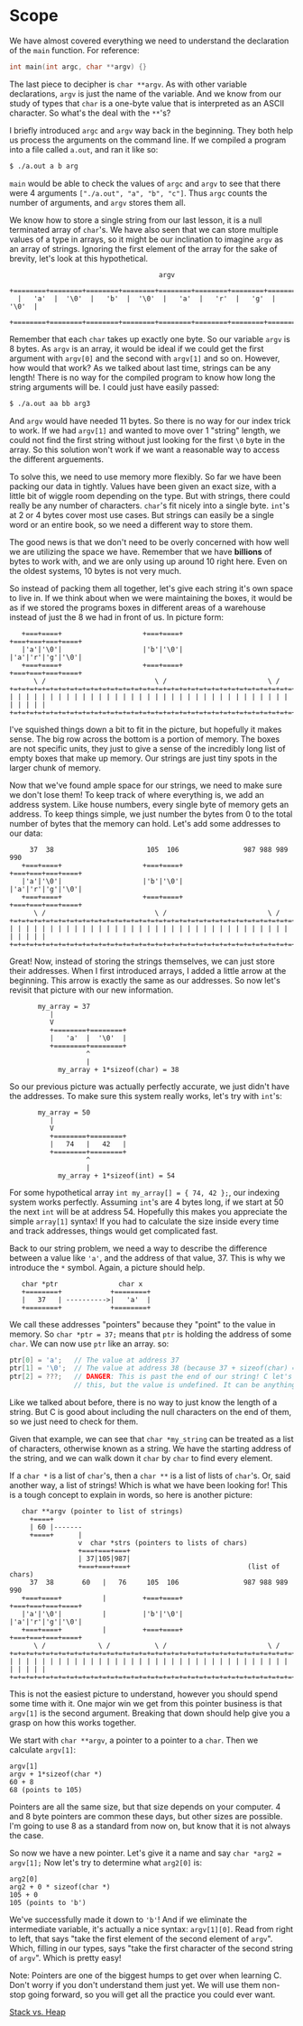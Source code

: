 # Scope

We have almost covered everything we need to understand the declaration of the
`main` function. For reference:

```c
int main(int argc, char **argv) {}
```

The last piece to decipher is `char **argv`. As with other variable
declarations, `argv` is just the name of the variable. And we know from our
study of types that `char` is a one-byte value that is interpreted as an ASCII
character. So what's the deal with the `**`'s?

I briefly introduced `argc` and `argv` way back in the beginning. They both help
us process the arguments on the command line. If we compiled a program into a
file called `a.out`, and ran it like so:

```bash
$ ./a.out a b arg
```

`main` would be able to check the values of `argc` and `argv` to see that there
were 4 arguments `["./a.out", "a", "b", "c"]`. Thus `argc` counts the number
of arguments, and `argv` stores them all.

We know how to store a single string from our last lesson, it is a null
terminated array of `char`'s. We have also seen that we can store multiple
values of a type in arrays, so it might be our inclination to imagine `argv` as
an array of strings. Ignoring the first element of the array for the sake of
brevity, let's look at this hypothetical.

```
                                     argv
  +========+========+========+========+========+========+========+========+
  |   'a'  |  '\0'  |   'b'  |  '\0'  |   'a'  |   'r'  |   'g'  |  '\0'  |
  +========+========+========+========+========+========+========+========+
```

Remember that each `char` takes up exactly one byte. So our variable `argv` is 8
bytes. As `argv` is an array, it would be ideal if we could get the first
argument with `argv[0]` and the second with `argv[1]` and so on. However, how
would that work? As we talked about last time, strings can be any length! There
is no way for the compiled program to know how long the string arguments will
be. I could just have easily passed:

```bash
$ ./a.out aa bb arg3
```

And `argv` would have needed 11 bytes. So there is no way for our index trick to
work. If we had `argv[1]` and wanted to move over 1 "string" length, we could
not find the first string without just looking for the first `\0` byte in the
array. So this solution won't work if we want a reasonable way to access the
different arguements.

To solve this, we need to use memory more flexibly. So far we have been packing
our data in tightly. Values have been given an exact size, with a little bit of
wiggle room depending on the type. But with strings, there could really be any
number of characters. `char`'s fit nicely into a single byte. `int`'s at 2 or 4
bytes cover most use cases. But strings can easily be a single word or an entire
book, so we need a different way to store them.

The good news is that we don't need to be overly concerned with how well we are
utilizing the space we have. Remember that we have **billions** of bytes to work
with, and we are only using up around 10 right here. Even on the oldest systems,
10 bytes is not very much.

So instead of packing them all together, let's give each string it's own space
to live in. If we think about when we were maintaining the boxes, it would be as
if we stored the programs boxes in different areas of a warehouse instead of
just the 8 we had in front of us. In picture form:


```
   +===+====+                    +===+====+              +===+===+===+====+
   |'a'|'\0'|                    |'b'|'\0'|              |'a'|'r'|'g'|'\0'|
   +===+====+                    +===+====+              +===+===+===+====+
      \ /                           \ /                         \ /
+=+=+=+=+=+=+=+=+=+=+=+=+=+=+=+=+=+=+=+=+=+=+=+=+=+=+=+=+=+=+=+=+=+=+=+=+=+=+=+
| | | | | | | | | | | | | | | | | | | | | | | | | | | | | | | | | | | | | | | |
+=+=+=+=+=+=+=+=+=+=+=+=+=+=+=+=+=+=+=+=+=+=+=+=+=+=+=+=+=+=+=+=+=+=+=+=+=+=+=+
```

I've squished things down a bit to fit in the picture, but hopefully it makes
sense. The big row across the bottom is a portion of memory. The boxes are not
specific units, they just to give a sense of the incredibly long list of empty
boxes that make up memory. Our strings are just tiny spots in the larger chunk
of memory.

Now that we've found ample space for our strings, we need to make sure we don't
lose them! To keep track of where everything is, we add an address system. Like
house numbers, every single byte of memory gets an address. To keep things
simple, we just number the bytes from 0 to the total number of bytes that the
memory can hold. Let's add some addresses to our data:


```
     37  38                       105  106                987 988 989  990
   +===+====+                    +===+====+              +===+===+===+====+
   |'a'|'\0'|                    |'b'|'\0'|              |'a'|'r'|'g'|'\0'|
   +===+====+                    +===+====+              +===+===+===+====+
      \ /                           \ /                         \ /
+=+=+=+=+=+=+=+=+=+=+=+=+=+=+=+=+=+=+=+=+=+=+=+=+=+=+=+=+=+=+=+=+=+=+=+=+=+=+=+
| | | | | | | | | | | | | | | | | | | | | | | | | | | | | | | | | | | | | | | |
+=+=+=+=+=+=+=+=+=+=+=+=+=+=+=+=+=+=+=+=+=+=+=+=+=+=+=+=+=+=+=+=+=+=+=+=+=+=+=+
```

Great! Now, instead of storing the strings themselves, we can just store their
addresses. When I first introduced arrays, I added a little arrow at the
beginning. This arrow is exactly the same as our addresses. So now let's revisit
that picture with our new information.

```
       my_array = 37
          |
          V
          +========+========+
          |   'a'  |  '\0'  |
          +========+========+
                   ^
                   |
            my_array + 1*sizeof(char) = 38
```

So our previous picture was actually perfectly accurate, we just didn't have the
addresses. To make sure this system really works, let's try with `int`'s:
 
```
       my_array = 50
          |
          V
          +========+========+
          |   74   |   42   |
          +========+========+
                   ^
                   |
            my_array + 1*sizeof(int) = 54
```

For some hypothetical array `int my_array[] = { 74, 42 };`, our indexing system
works perfectly. Assuming `int`'s are 4 bytes long, if we start at 50 the next
`int` will be at address 54. Hopefully this makes you appreciate the simple
`array[1]` syntax! If you had to calculate the size inside every time and track
addresses, things would get complicated fast.

Back to our string problem, we need a way to describe the difference between a
value like `'a'`, and the address of that value, 37. This is why we introduce
the `*` symbol. Again, a picture should help.

```
   char *ptr               char x
   +========+            +========+
   |   37   | ---------->|   'a'  | 
   +========+            +========+
```

We call these addresses "pointers" because they "point" to the value in memory.
So `char *ptr = 37;` means that `ptr` is holding the address of some `char`. We
can now use `ptr` like an array. so:

```c
ptr[0] = 'a';   // The value at address 37
ptr[1] = '\0';  // The value at address 38 (because 37 + sizeof(char) = 38)
ptr[2] = ???;   // DANGER: This is past the end of our string! C let's us do
                // this, but the value is undefined. It can be anything!
```

Like we talked about before, there is no way to just know the length of a
string. But C is good about including the null characters on the end of them, so
we just need to check for them.

Given that example, we can see that `char *my_string` can be treated as a list
of characters, otherwise known as a string. We have the starting address of the
string, and we can walk down it `char` by `char` to find every element.

If a `char *` is a list of `char`'s, then a `char **` is a list of lists of
`char`'s. Or, said another way, a list of strings! Which is what we have been
looking for! This is a tough concept to explain in words, so here is another
picture:

```
   char **argv (pointer to list of strings)
     +====+
     | 60 |-------
     +====+      |
                 v  char *strs (pointers to lists of chars)
                 +===+===+===+
                 | 37|105|987|
                 +===+===+===+                             (list of chars)
     37  38       60   |   76     105  106                987 988 989  990
   +===+====+          |         +===+====+              +===+===+===+====+
   |'a'|'\0'|          |         |'b'|'\0'|              |'a'|'r'|'g'|'\0'|
   +===+====+          |         +===+====+              +===+===+===+====+
      \ /             \ /           \ /                         \ /
+=+=+=+=+=+=+=+=+=+=+=+=+=+=+=+=+=+=+=+=+=+=+=+=+=+=+=+=+=+=+=+=+=+=+=+=+=+=+=+
| | | | | | | | | | | | | | | | | | | | | | | | | | | | | | | | | | | | | | | |
+=+=+=+=+=+=+=+=+=+=+=+=+=+=+=+=+=+=+=+=+=+=+=+=+=+=+=+=+=+=+=+=+=+=+=+=+=+=+=+
```

This is not the easiest picture to understand, however you should spend some
time with it. One major win we get from this pointer business is that `argv[1]`
is the second argument. Breaking that down should help give you a grasp on how
this works together.

We start with `char **argv`, a pointer to a pointer to a `char`. Then we
calculate `argv[1]`:

```
argv[1]
argv + 1*sizeof(char *)
60 + 8
68 (points to 105)
```

Pointers are all the same size, but that size depends on your computer. 4 and 8
byte pointers are common these days, but other sizes are possible. I'm going to
use 8 as a standard from now on, but know that it is not always the case.

So now we have a new pointer. Let's give it a name and say `char *arg2 =
argv[1];` Now let's try to determine what `arg2[0]` is:

```
arg2[0]
arg2 + 0 * sizeof(char *)
105 + 0
105 (points to 'b')
```

We've successfully made it down to `'b'`! And if we eliminate the intermediate
variable, it's actually a nice syntax: `argv[1][0]`. Read from right to left,
that says "take the first element of the second element of `argv`". Which,
filling in our types, says "take the first character of the second string of
`argv`". Which is pretty easy!

Note: Pointers are one of the biggest humps to get over when learning C. Don't
worry if you don't understand them just yet. We will use them non-stop going
forward, so you will get all the practice you could ever want.

[Stack vs. Heap](13-stack-vs-heap.html)
